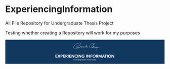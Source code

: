 # ExperiencingInformation


All File Repository for Undergraduate Thesis Project

Testing whether creating a Repository will work for my purposes

![Test Image 1](https://github.com/GerardoChapaOS/ExperiencingInformation/blob/master/ReadMe%20Header.png)
